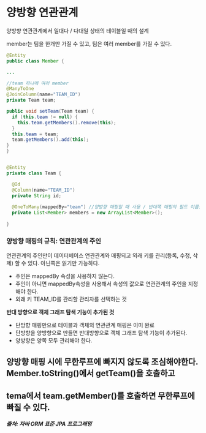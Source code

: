 # 양방향 연관관계

양방향 연관관계에서 일대다 / 다대일 상태의 테이블일 때의 설계

member는 팀을 한개만 가질 수 있고, 팀은 여러 member를 가질 수 있다.



```java
@Entity
public class Member {

...

//team 하나에 여러 member
@ManyToOne
@JoinColumn(name="TEAM_ID")
private Team team;

public void setTeam(Team team) {
  if (this.team != null) {
    this.team.getMembers().remove(this);
  }
  this.team = team;
  team.getMembers().add(this);
}
}
```

```java

@Entity
private class Team {

  @Id
  @Column(name="TEAM_ID")
  private String id;
  
  @OneToMany(mappedBy="team") //양방향 매핑일 때 사용 / 반대쪽 매핑의 필드 이름을 값으로 주면된다.
  private List<Member> members = new ArrayList<Member>();
  
}

```

### 양방향 매핑의 규칙: 연관관계의 주인
연관관계의 주인만이 데이터베이스 연관관계와 매핑되고 외래 키를 관리(등록, 수정, 삭제) 할 수 있다. 아닌쪽은 읽기만 가능하다.
- 주인은 mappedBy 속성을 사용하지 않는다.
- 주인이 아니면 mappedBy속성을 사용해서 속성의 값으로 연관관계의 주인을 지정해야 한다.
- 외래 키 TEAM_ID를 관리할 관리자를 선택하는 것


**반대 방향으로 객체 그래프 탐색 기능이 추가된 것**

- 단방향 매핑만으로 테이블과 객체의 연관관계 매핑은 이미 완료
- 단방향을 양방향으로 만들면 반대방향으로 객체 그래프 탐색 기능이 추가된다.
- 양방향은 양쪽 모두 관리해야 한다.

## 양방향 매핑 시에 무한루프에 빠지지 않도록 조심해야한다. Member.toString()에서 getTeam()을 호출하고
## tema에서 team.getMember()를 호출하면 무한루프에 빠질 수 있다.


##### 출처: 자바 ORM 표준 JPA 프로그래밍
